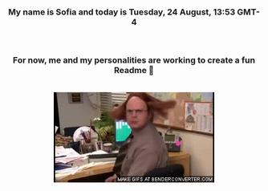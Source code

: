 


<div align="center">
<h3 >My name is Sofia and today is Tuesday, 24 August, 13:53 GMT-4</h3><br>
<h3 >For now, me and my personalities are working to create a fun Readme 👋
</h3><br>
<img src='img/dwight.gif' alt='working...'/>
</div>

